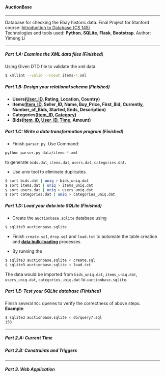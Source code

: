 #### AuctionBase

*****
Database for checking the Ebay historic data. Final Project for Stanford course: [Introduction to Database (CS 145)](http://web.stanford.edu/class/cs145/)  
Technologies and tools used: **Python**, **SQLite**, **Flask**, **Bootstrap**.
Author: Yimeng Li
*****

##### Part 1.A: Examine the XML data files (Finished)
Using Given DTD file to validate the xml data.
```Bash
$ xmllint --valid --noout items-*.xml
```

##### Part 1.B: Design your relational schema (Finished)
- **Users(<u>User_ID</u>, Rating, Location, Country)**
- **Items(<u>Item_ID</u>, Seller_ID, Name, Buy_Price, First_Bid, Currently, Number_of_Bids, Started, Ends, Description)**
- **Categories(<u>Item_ID</u>, <u>Category</u>)**
- **Bids(<u>Item_ID</u>, <u>User_ID</u>, <u>Time</u>, Amount)**

##### Part 1.C: Write a data transformation program (Finished)
- Finish ```parser.py```. Use Command:
```Bash
python parser.py data/items-*.xml
```
to generate ```bids.dat```, ```items.dat```, ```users.dat```, ```categories.dat```.
- Use unix tool to eliminate duplicates.
```Bash
$ sort bids.dat | uniq > bids_uniq.dat
$ sort items.dat | uniq > items_uniq.dat
$ sort users.dat | uniq > users_uniq.dat
$ sort categories.dat | uniq > categories_uniq.dat
```

##### Part 1.D: Load your data into SQLite (Finished)
- Create the ```auctionbase.sqlite``` database using
```Bash
$ sqlite3 auctionbase.sqlite
```
- Finish ```create.sql```, ```drop.sql``` and ```load.txt``` to automate the table creation and [**data bulk-loading**](http://cs.stanford.edu/people/widom/cs145/sqlite/SQLiteLoad.html) processes.

- By running the
```Bash
$ sqlite3 auctionbase.sqlite < create.sql
$ sqlite3 auctionbase.sqlite < load.txt
```
The data would be imported from ```bids_uniq.dat```, ```items_uniq.dat```, ```users_uniq.dat```, ```categories_uniq.dat``` to ```auctionbase.sqlite```.

##### Part 1.E: Test your SQLite database (Finished)
Finish several ```SQL``` queries to verify the correctness of above steps. **Example**:
```Bash
$ sqlite3 auctionbase.sqlite < db/query7.sql
150
```

*****

##### Part 2.A: Current Time

##### Part 2.B: Constraints and Triggers

*****

##### Part 3. Web Application
